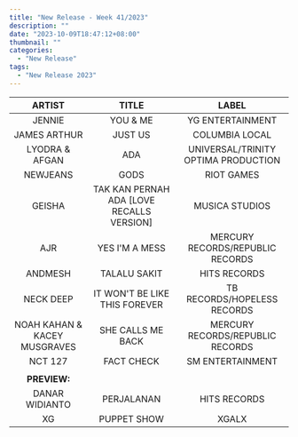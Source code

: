 ```yaml
---
title: "New Release - Week 41/2023"
description: ""
date: "2023-10-09T18:47:12+08:00"
thumbnail: ""
categories:
  - "New Release"
tags:
  - "New Release 2023"
---
```

<!--more-->
|ARTIST|TITLE|LABEL|
|:---:|:---:|:---:|
|JENNIE|YOU & ME|YG ENTERTAINMENT|
|JAMES ARTHUR|JUST US|COLUMBIA LOCAL|
|LYODRA & AFGAN|ADA|UNIVERSAL/TRINITY OPTIMA PRODUCTION|
|NEWJEANS|GODS|RIOT GAMES|
|GEISHA|TAK KAN PERNAH ADA [LOVE RECALLS VERSION]|MUSICA STUDIOS|
|AJR|YES I'M A MESS|MERCURY RECORDS/REPUBLIC RECORDS|
|ANDMESH|TALALU SAKIT|HITS RECORDS|
|NECK DEEP|IT WON'T BE LIKE THIS FOREVER|TB RECORDS/HOPELESS RECORDS|
|NOAH KAHAN & KACEY MUSGRAVES|SHE CALLS ME BACK|MERCURY RECORDS/REPUBLIC RECORDS|
|NCT 127|FACT CHECK|SM ENTERTAINMENT|
| | | |
|**PREVIEW:**| | |
|DANAR WIDIANTO|PERJALANAN|HITS RECORDS|
|XG|PUPPET SHOW|XGALX|

